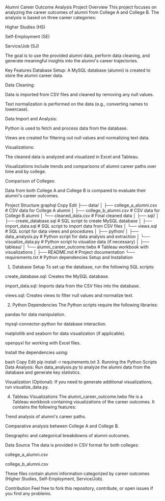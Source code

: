 Alumni Career Outcome Analysis
Project Overview
This project focuses on analyzing the career outcomes of alumni from College A and College B. The analysis is based on three career categories:

Higher Studies (HS)

Self-Employment (SE)

Service/Job (SJ)

The goal is to use the provided alumni data, perform data cleaning, and generate meaningful insights into the alumni's career trajectories.

Key Features
Database Setup:
A MySQL database (alumni) is created to store the alumni career data.

Data Cleaning:

Data is imported from CSV files and cleaned by removing any null values.

Text normalization is performed on the data (e.g., converting names to lowercase).

Data Import and Analysis:

Python is used to fetch and process data from the database.

Views are created for filtering out null values and normalizing text data.

Visualizations:

The cleaned data is analyzed and visualized in Excel and Tableau.

Visualizations include trends and comparisons of alumni career paths over time and by college.

Comparison of Colleges:

Data from both College A and College B is compared to evaluate their alumni's career outcomes.

Project Structure
graphql
Copy
Edit
├── data/
│   ├── college_a_alumni.csv       # CSV data for College A alumni
│   ├── college_b_alumni.csv       # CSV data for College B alumni
│   └── cleaned_data.csv           # Final cleaned data
│
├── sql/
│   ├── create_database.sql        # SQL script to create MySQL database
│   ├── import_data.sql            # SQL script to import data from CSV files
│   └── views.sql                  # SQL script for data views and procedures
│
├── python/
│   ├── data_analysis.py           # Python script for data analysis and extraction
│   └── visualize_data.py          # Python script to visualize data (if necessary)
│
├── tableau/
│   └── alumni_career_outcome.twbx  # Tableau workbook with visualizations
│
├── README.md                      # Project documentation
└── requirements.txt               # Python dependencies
Setup and Installation
1. Database Setup
To set up the database, run the following SQL scripts:

create_database.sql: Creates the MySQL database.

import_data.sql: Imports data from the CSV files into the database.

views.sql: Creates views to filter null values and normalize text.

2. Python Dependencies
The Python scripts require the following libraries:

pandas for data manipulation.

mysql-connector-python for database interaction.

matplotlib and seaborn for data visualization (if applicable).

openpyxl for working with Excel files.

Install the dependencies using:

bash
Copy
Edit
pip install -r requirements.txt
3. Running the Python Scripts
Data Analysis:
Run data_analysis.py to analyze the alumni data from the database and generate key statistics.

Visualization (Optional):
If you need to generate additional visualizations, run visualize_data.py.

4. Tableau Visualizations
The alumni_career_outcome.twbx file is a Tableau workbook containing visualizations of the career outcomes. It contains the following features:

Trend analysis of alumni's career paths.

Comparative analysis between College A and College B.

Geographic and categorical breakdowns of alumni outcomes.

Data Source
The data is provided in CSV format for both colleges:

college_a_alumni.csv

college_b_alumni.csv

These files contain alumni information categorized by career outcomes (Higher Studies, Self-Employment, Service/Job).

Contribution
Feel free to fork this repository, contribute, or open issues if you find any problems.
